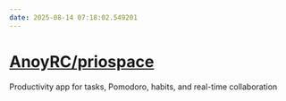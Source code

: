 ```yaml
---
date: 2025-08-14 07:18:02.549201
---
```


# [AnoyRC/priospace](https://github.com/AnoyRC/priospace)

Productivity app for tasks, Pomodoro, habits, and real-time collaboration